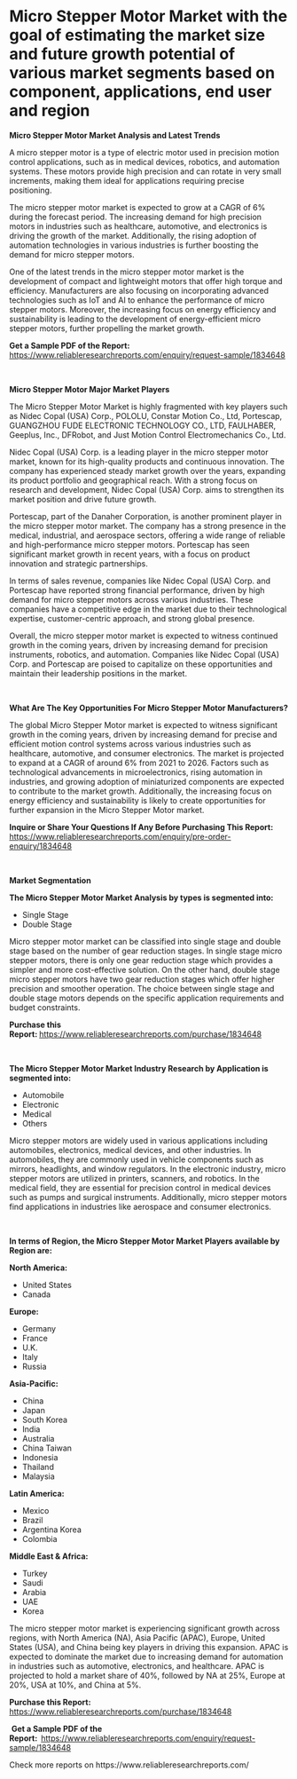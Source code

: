 <p><h1>Micro Stepper Motor Market with the goal of estimating the market size and future growth potential of various market segments based on component, applications, end user and region</h1></p><p><strong>Micro Stepper Motor Market Analysis and Latest Trends</strong></p>
<p><p>A micro stepper motor is a type of electric motor used in precision motion control applications, such as in medical devices, robotics, and automation systems. These motors provide high precision and can rotate in very small increments, making them ideal for applications requiring precise positioning.</p><p>The micro stepper motor market is expected to grow at a CAGR of 6% during the forecast period. The increasing demand for high precision motors in industries such as healthcare, automotive, and electronics is driving the growth of the market. Additionally, the rising adoption of automation technologies in various industries is further boosting the demand for micro stepper motors.</p><p>One of the latest trends in the micro stepper motor market is the development of compact and lightweight motors that offer high torque and efficiency. Manufacturers are also focusing on incorporating advanced technologies such as IoT and AI to enhance the performance of micro stepper motors. Moreover, the increasing focus on energy efficiency and sustainability is leading to the development of energy-efficient micro stepper motors, further propelling the market growth.</p></p>
<p><strong>Get a Sample PDF of the Report:&nbsp;</strong> <a href="https://www.reliableresearchreports.com/enquiry/request-sample/1834648">https://www.reliableresearchreports.com/enquiry/request-sample/1834648</a></p>
<p>&nbsp;</p>
<p><strong>Micro Stepper Motor Major Market Players</strong></p>
<p><p>The Micro Stepper Motor Market is highly fragmented with key players such as Nidec Copal (USA) Corp., POLOLU, Constar Motion Co., Ltd, Portescap, GUANGZHOU FUDE ELECTRONIC TECHNOLOGY CO., LTD, FAULHABER, Geeplus, Inc., DFRobot, and Just Motion Control Electromechanics Co., Ltd. </p><p>Nidec Copal (USA) Corp. is a leading player in the micro stepper motor market, known for its high-quality products and continuous innovation. The company has experienced steady market growth over the years, expanding its product portfolio and geographical reach. With a strong focus on research and development, Nidec Copal (USA) Corp. aims to strengthen its market position and drive future growth.</p><p>Portescap, part of the Danaher Corporation, is another prominent player in the micro stepper motor market. The company has a strong presence in the medical, industrial, and aerospace sectors, offering a wide range of reliable and high-performance micro stepper motors. Portescap has seen significant market growth in recent years, with a focus on product innovation and strategic partnerships.</p><p>In terms of sales revenue, companies like Nidec Copal (USA) Corp. and Portescap have reported strong financial performance, driven by high demand for micro stepper motors across various industries. These companies have a competitive edge in the market due to their technological expertise, customer-centric approach, and strong global presence.</p><p>Overall, the micro stepper motor market is expected to witness continued growth in the coming years, driven by increasing demand for precision instruments, robotics, and automation. Companies like Nidec Copal (USA) Corp. and Portescap are poised to capitalize on these opportunities and maintain their leadership positions in the market.</p></p>
<p>&nbsp;</p>
<p><strong>What Are The Key Opportunities For Micro Stepper Motor Manufacturers?</strong></p>
<p><p>The global Micro Stepper Motor market is expected to witness significant growth in the coming years, driven by increasing demand for precise and efficient motion control systems across various industries such as healthcare, automotive, and consumer electronics. The market is projected to expand at a CAGR of around 6% from 2021 to 2026. Factors such as technological advancements in microelectronics, rising automation in industries, and growing adoption of miniaturized components are expected to contribute to the market growth. Additionally, the increasing focus on energy efficiency and sustainability is likely to create opportunities for further expansion in the Micro Stepper Motor market.</p></p>
<p><strong>Inquire or Share Your Questions If Any Before Purchasing This Report:</strong> <a href="https://www.reliableresearchreports.com/enquiry/pre-order-enquiry/1834648">https://www.reliableresearchreports.com/enquiry/pre-order-enquiry/1834648</a></p>
<p>&nbsp;</p>
<p><strong>Market Segmentation</strong></p>
<p><strong>The Micro Stepper Motor Market Analysis by types is segmented into:</strong></p>
<p><ul><li>Single Stage</li><li>Double Stage</li></ul></p>
<p><p>Micro stepper motor market can be classified into single stage and double stage based on the number of gear reduction stages. In single stage micro stepper motors, there is only one gear reduction stage which provides a simpler and more cost-effective solution. On the other hand, double stage micro stepper motors have two gear reduction stages which offer higher precision and smoother operation. The choice between single stage and double stage motors depends on the specific application requirements and budget constraints.</p></p>
<p><strong>Purchase this Report:&nbsp;</strong><a href="https://www.reliableresearchreports.com/purchase/1834648">https://www.reliableresearchreports.com/purchase/1834648</a></p>
<p>&nbsp;</p>
<p><strong>The Micro Stepper Motor Market Industry Research by Application is segmented into:</strong></p>
<p><ul><li>Automobile</li><li>Electronic</li><li>Medical</li><li>Others</li></ul></p>
<p><p>Micro stepper motors are widely used in various applications including automobiles, electronics, medical devices, and other industries. In automobiles, they are commonly used in vehicle components such as mirrors, headlights, and window regulators. In the electronic industry, micro stepper motors are utilized in printers, scanners, and robotics. In the medical field, they are essential for precision control in medical devices such as pumps and surgical instruments. Additionally, micro stepper motors find applications in industries like aerospace and consumer electronics.</p></p>
<p>&nbsp;</p>
<p><strong>In terms of Region, the Micro Stepper Motor Market Players available by Region are:</strong></p>
<p>
    <p> <strong> North America: </strong>
        <ul>
            <li>United States</li>
            <li>Canada</li>
        </ul>
        </p> 
    <p> <strong> Europe: </strong>
        <ul>
            <li>Germany</li>
            <li>France</li>
            <li>U.K.</li>
            <li>Italy</li>
            <li>Russia</li>
        </ul>
        </p> 
    <p> <strong> Asia-Pacific: </strong>
        <ul>
            <li>China</li>
            <li>Japan</li>
            <li>South Korea</li>
            <li>India</li>
            <li>Australia</li>
            <li>China Taiwan</li>
            <li>Indonesia</li>
            <li>Thailand</li>
            <li>Malaysia</li>
        </ul>
        </p> 
    <p> <strong> Latin America: </strong>
        <ul>
            <li>Mexico</li>
            <li>Brazil</li>
            <li>Argentina Korea</li>
            <li>Colombia</li>
        </ul>
        </p> 
    <p> <strong> Middle East & Africa: </strong>
        <ul>
            <li>Turkey</li>
            <li>Saudi</li>
            <li>Arabia</li>
            <li>UAE</li>
            <li>Korea</li>
        </ul>
    </p>
    </p>
<p><p>The micro stepper motor market is experiencing significant growth across regions, with North America (NA), Asia Pacific (APAC), Europe, United States (USA), and China being key players in driving this expansion. APAC is expected to dominate the market due to increasing demand for automation in industries such as automotive, electronics, and healthcare. APAC is projected to hold a market share of 40%, followed by NA at 25%, Europe at 20%, USA at 10%, and China at 5%.</p></p>
<p><strong>Purchase this Report: </strong><a href="https://www.reliableresearchreports.com/purchase/1834648">https://www.reliableresearchreports.com/purchase/1834648</a></p>
<p>&nbsp;<strong>Get a Sample PDF of the Report:&nbsp;&nbsp;</strong><a href="https://www.reliableresearchreports.com/enquiry/request-sample/1834648">https://www.reliableresearchreports.com/enquiry/request-sample/1834648</a></p>
<p><strong></strong></p>
<p>Check more reports on https://www.reliableresearchreports.com/</p>